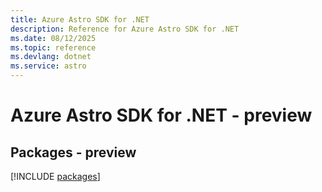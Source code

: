 ```yaml
---
title: Azure Astro SDK for .NET
description: Reference for Azure Astro SDK for .NET
ms.date: 08/12/2025
ms.topic: reference
ms.devlang: dotnet
ms.service: astro
---
```

# Azure Astro SDK for .NET - preview
## Packages - preview
[!INCLUDE [packages](astro-index.md)]